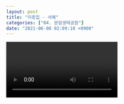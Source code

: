```yaml
---
layout: post
title: "이종집 - 서예"
categories: ["04. 문암생태공원"]
date: "2021-06-08 02:09:10 +0900"
---
```

<video class="post-video" controls>

    <source src='{{ "assets/videos/04. 문암생태공원/05.mp4" | relative_url }}'
            type="video/mp4">

    Sorry, your browser doesn't support embedded videos.
</video>
